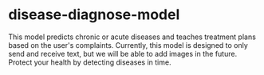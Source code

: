 # disease-diagnose-model
This model predicts chronic or acute diseases and teaches treatment plans based on the user's complaints. Currently, this model is designed to only send and receive text, but we will be able to add images in the future. Protect your health by detecting diseases in time.

